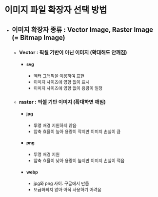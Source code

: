 # 이미지 파일 확장자 선택 방법

- ## 이미지 확장자 종류 : Vector Image, Raster Image (= Bitmap Image)

  - ### Vector : 픽셀 기반이 아닌 이미지 (확대해도 안깨짐)

    - #### svg
      - 벡터 그래픽을 이용하여 표현
      - 이미지 사이즈에 영향 없이 표시
      - 이미지 사이즈에 영향 없이 용량이 일정

  - ### raster : 픽셀 기반 이미지 (확대하면 깨짐)

    - #### jpg
      - 투명 배경 지원하지 않음
      - 압축 효율이 높아 용량이 작지만 이미지 손실이 큼
    - #### png
      - 투명 배경 지원
      - 압축 효율이 낮아 용량이 높지만 이미지 손실이 적음
    - #### webp
      - jpg와 png 사이. 구글에서 만듬
      - 보급화되지 않아 아직 사용하기 어려움

